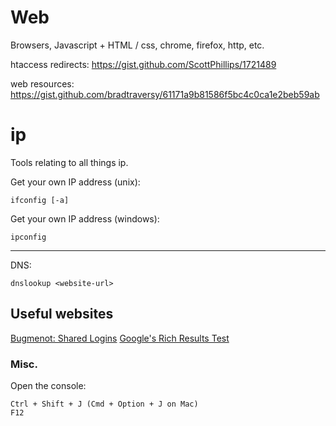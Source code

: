 # Web

Browsers, Javascript + HTML / css, chrome, firefox, http, etc.

htaccess redirects: https://gist.github.com/ScottPhillips/1721489

web resources: https://gist.github.com/bradtraversy/61171a9b81586f5bc4c0ca1e2beb59ab

# ip

Tools relating to all things ip.

Get your own IP address (unix):

```
ifconfig [-a]
```

Get your own IP address (windows):
```
ipconfig
```

---

DNS:

```
dnslookup <website-url>
```

## Useful websites

[Bugmenot: Shared Logins](https://bugmenot.com/)
[Google's Rich Results Test](https://search.google.com/test/rich-results?url=)

### Misc.

Open the console:
```
Ctrl + Shift + J (Cmd + Option + J on Mac)
F12
```

